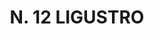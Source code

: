 ---
title: "N. 12 LIGUSTRO"
plant-name: "N. 12"
plant-number: "012"
plant-xml: "/assets/xml/plant012.xml"
plant-title: "N. 12 LIGUSTRO"
plant-taxon-link: "http://www.worldfloraonline.org/taxon/wfo-000081598"
plant-taxon-link: "[Ligustrum vulgare L.]"
layout: single-xml
---